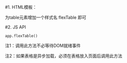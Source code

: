 #1. HTML模板：

为table元素增加一个样式名 flexTable 即可

#2. JS API

	app.flexTable()

注1：调用此方法不必等待DOM就绪事件

注2：如果表格是异步加载，必须在表格放入页面后调用此方法